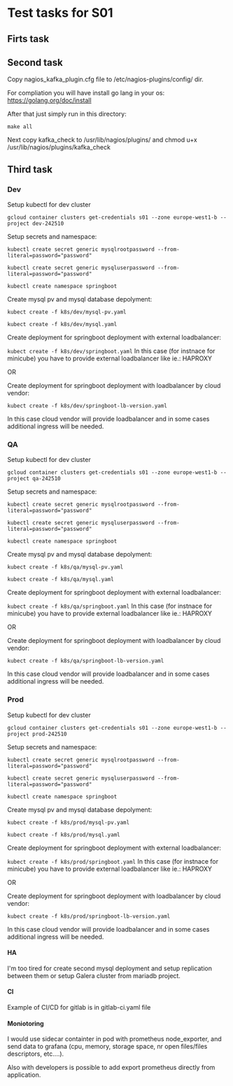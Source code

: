 # Test tasks for S01

## Firts task

## Second task

Copy nagios_kafka_plugin.cfg file to /etc/nagios-plugins/config/ dir.

For compliation you will have install go lang in your os:  <https://golang.org/doc/install>

After that just simply run in this directory:

`make all`

Next copy kafka_check to /usr/lib/nagios/plugins/ and chmod u+x /usr/lib/nagios/plugins/kafka_check

## Third task

### Dev

Setup kubectl for dev cluster

`gcloud container clusters get-credentials s01 --zone europe-west1-b --project dev-242510`

Setup secrets and namespace:

`kubectl create secret generic mysqlrootpassword --from-literal=password="password"`

`kubectl create secret generic mysqluserpassword --from-literal=password="password"`

`kubectl create namespace springboot`

Create mysql pv and mysql database depolyment:

`kubect create -f k8s/dev/mysql-pv.yaml`

`kubect create -f k8s/dev/mysql.yaml`

Create deployment for springboot deployment with external loadbalancer:

`kubect create -f k8s/dev/springboot.yaml`
In this case (for instnace for minicube) you have to provide external loadbalancer like ie.: HAPROXY

OR

Create deployment for springboot deployment with loadbalancer by cloud vendor:

`kubect create -f k8s/dev/springboot-lb-version.yaml`

In this case cloud vendor will provide loadbalancer and in some cases additional ingress will be needed.

### QA

Setup kubectl for dev cluster

`gcloud container clusters get-credentials s01 --zone europe-west1-b --project qa-242510`

Setup secrets and namespace:

`kubectl create secret generic mysqlrootpassword --from-literal=password="password"`

`kubectl create secret generic mysqluserpassword --from-literal=password="password"`

`kubectl create namespace springboot`

Create mysql pv and mysql database depolyment:

`kubect create -f k8s/qa/mysql-pv.yaml`

`kubect create -f k8s/qa/mysql.yaml`

Create deployment for springboot deployment with external loadbalancer:

`kubect create -f k8s/qa/springboot.yaml`
In this case (for instnace for minicube) you have to provide external loadbalancer like ie.: HAPROXY

OR

Create deployment for springboot deployment with loadbalancer by cloud vendor:

`kubect create -f k8s/qa/springboot-lb-version.yaml`

In this case cloud vendor will provide loadbalancer and in some cases additional ingress will be needed.

### Prod

Setup kubectl for dev cluster

`gcloud container clusters get-credentials s01 --zone europe-west1-b --project prod-242510`

Setup secrets and namespace:

`kubectl create secret generic mysqlrootpassword --from-literal=password="password"`

`kubectl create secret generic mysqluserpassword --from-literal=password="password"`

`kubectl create namespace springboot`

Create mysql pv and mysql database depolyment:

`kubect create -f k8s/prod/mysql-pv.yaml`

`kubect create -f k8s/prod/mysql.yaml`

Create deployment for springboot deployment with external loadbalancer:

`kubect create -f k8s/prod/springboot.yaml`
In this case (for instnace for minicube) you have to provide external loadbalancer like ie.: HAPROXY

OR

Create deployment for springboot deployment with loadbalancer by cloud vendor:

`kubect create -f k8s/prod/springboot-lb-version.yaml`

In this case cloud vendor will provide loadbalancer and in some cases additional ingress will be needed.

#### HA

I'm too tired for create second mysql deployment and setup replication between them or setup Galera cluster from mariadb project.

#### CI

Example of CI/CD for gitlab is in gitlab-ci.yaml file

#### Moniotoring

I would use sidecar containter in pod with prometheus node_exporter, and send data to grafana (cpu, memory, storage space, nr open files/files descriptors, etc....).

Also with developers is possible to add export prometheus directly from application.
